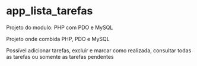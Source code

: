 # app_lista_tarefas
Projeto do modulo: PHP com PDO e MySQL

Projeto onde combida PHP, PDO e MySQL

Possível adicionar tarefas, excluir e marcar como realizada, consultar todas as tarefas ou somente as tarefas pendentes
